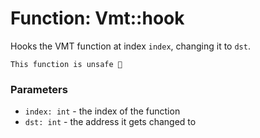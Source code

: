 # Function: Vmt::hook

Hooks the VMT function at index `index`, changing it to `dst`.

```admonish danger title=""
This function is unsafe 🐉
```

### Parameters
- `index: int` - the index of the function
- `dst: int` - the address it gets changed to
